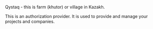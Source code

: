 Qystaq - this is farm (khutor) or village in Kazakh.

This is an authorization provider. It is used to provide and manage your projects and companies.
